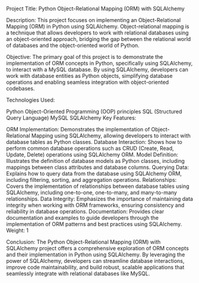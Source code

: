 Project Title: Python Object-Relational Mapping (ORM) with SQLAlchemy

Description:
This project focuses on implementing an Object-Relational Mapping (ORM) in Python using SQLAlchemy. Object-relational mapping is a technique that allows developers to work with relational databases using an object-oriented approach, bridging the gap between the relational world of databases and the object-oriented world of Python.

Objective:
The primary goal of this project is to demonstrate the implementation of ORM concepts in Python, specifically using SQLAlchemy, to interact with a MySQL database. By using SQLAlchemy, developers can work with database entities as Python objects, simplifying database operations and enabling seamless integration with object-oriented codebases.

Technologies Used:

Python
Object-Oriented Programming (OOP) principles
SQL (Structured Query Language)
MySQL
SQLAlchemy
Key Features:

ORM Implementation: Demonstrates the implementation of Object-Relational Mapping using SQLAlchemy, allowing developers to interact with database tables as Python classes.
Database Interaction: Shows how to perform common database operations such as CRUD (Create, Read, Update, Delete) operations using SQLAlchemy ORM.
Model Definition: Illustrates the definition of database models as Python classes, including mappings between class attributes and database columns.
Querying Data: Explains how to query data from the database using SQLAlchemy ORM, including filtering, sorting, and aggregation operations.
Relationships: Covers the implementation of relationships between database tables using SQLAlchemy, including one-to-one, one-to-many, and many-to-many relationships.
Data Integrity: Emphasizes the importance of maintaining data integrity when working with ORM frameworks, ensuring consistency and reliability in database operations.
Documentation: Provides clear documentation and examples to guide developers through the implementation of ORM patterns and best practices using SQLAlchemy.
Weight:
1

Conclusion:
The Python Object-Relational Mapping (ORM) with SQLAlchemy project offers a comprehensive exploration of ORM concepts and their implementation in Python using SQLAlchemy. By leveraging the power of SQLAlchemy, developers can streamline database interactions, improve code maintainability, and build robust, scalable applications that seamlessly integrate with relational databases like MySQL.

